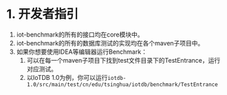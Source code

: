 # 1. 开发者指引
1. iot-benchmark的所有的接口均在core模块中。
2. iot-benchmark的所有的数据库测试的实现均在各个maven子项目中。
3. 如果你想要使用IDEA等编辑器运行Benchmark：
   1. 可以在每一个maven子项目下找到test文件目录下的TestEntrance，运行对应测试。
   2. 以IoTDB 1.0为例，你可以运行`iotdb-1.0/src/main/test/cn/edu/tsinghua/iotdb/benchmark/TestEntrance`
